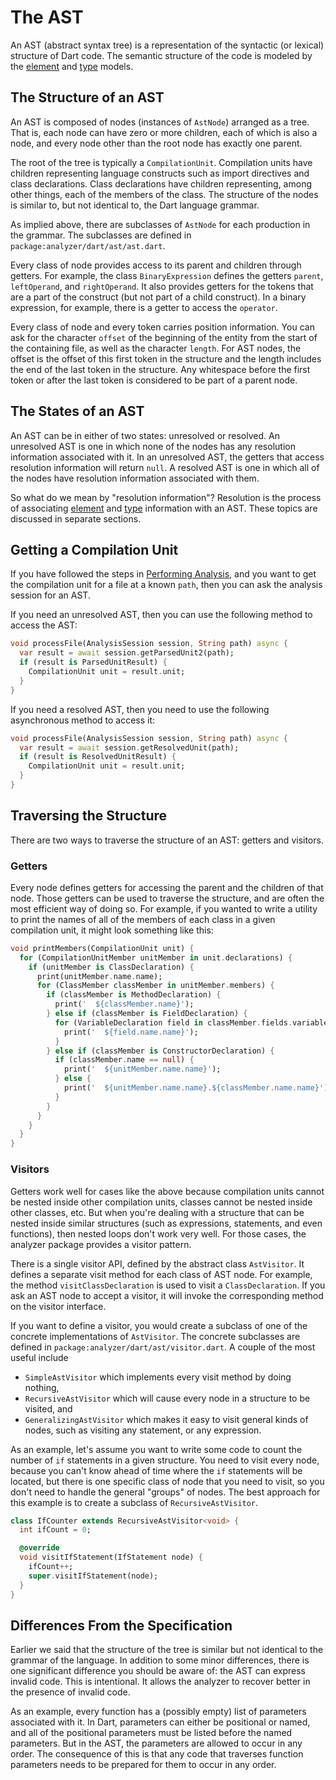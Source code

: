 # The AST

An AST (abstract syntax tree) is a representation of the syntactic (or lexical)
structure of Dart code. The semantic structure of the code is modeled by the
[element][element] and [type][type] models.

## The Structure of an AST

An AST is composed of nodes (instances of `AstNode`) arranged as a tree. That
is, each node can have zero or more children, each of which is also a node, and
every node other than the root node has exactly one parent.

The root of the tree is typically a `CompilationUnit`. Compilation units have
children representing language constructs such as import directives and class
declarations. Class declarations have children representing, among other things,
each of the members of the class. The structure of the nodes is similar to, but
not identical to, the Dart language grammar.

As implied above, there are subclasses of `AstNode` for each production in the
grammar. The subclasses are defined in `package:analyzer/dart/ast/ast.dart`.

Every class of node provides access to its parent and children through getters.
For example, the class `BinaryExpression` defines the getters `parent`,
`leftOperand`, and `rightOperand`. It also provides getters for the tokens that
are a part of the construct (but not part of a child construct). In a binary
expression, for example, there is a getter to access the `operator`.

Every class of node and every token carries position information. You can ask
for the character `offset` of the beginning of the entity from the start of the
containing file, as well as the character `length`. For AST nodes, the offset
is the offset of this first token in the structure and the length includes the
end of the last token in the structure. Any whitespace before the first token or
after the last token is considered to be part of a parent node.

## The States of an AST

An AST can be in either of two states: unresolved or resolved. An unresolved
AST is one in which none of the nodes has any resolution information associated
with it. In an unresolved AST, the getters that access resolution information
will return `null`. A resolved AST is one in which all of the nodes have
resolution information associated with them.

So what do we mean by "resolution information"? Resolution is the process of
associating [element][element] and [type][type] information with an AST. These
topics are discussed in separate sections.

## Getting a Compilation Unit

If you have followed the steps in [Performing Analysis][analysis], and you want
to get the compilation unit for a file at a known `path`, then you can ask the
analysis session for an AST.

If you need an unresolved AST, then you can use the following method to access
the AST:

```dart
void processFile(AnalysisSession session, String path) async {
  var result = await session.getParsedUnit2(path);
  if (result is ParsedUnitResult) {
    CompilationUnit unit = result.unit;
  }
}
```

If you need a resolved AST, then you need to use the following asynchronous
method to access it:

```dart
void processFile(AnalysisSession session, String path) async {
  var result = await session.getResolvedUnit(path);
  if (result is ResolvedUnitResult) {
    CompilationUnit unit = result.unit;
  }
}
```

## Traversing the Structure

There are two ways to traverse the structure of an AST: getters and visitors.

### Getters

Every node defines getters for accessing the parent and the children of that
node. Those getters can be used to traverse the structure, and are often the
most efficient way of doing so. For example, if you wanted to write a utility to
print the names of all of the members of each class in a given compilation unit,
it might look something like this:

```dart
void printMembers(CompilationUnit unit) {
  for (CompilationUnitMember unitMember in unit.declarations) {
    if (unitMember is ClassDeclaration) {
      print(unitMember.name.name);
      for (ClassMember classMember in unitMember.members) {
        if (classMember is MethodDeclaration) {
          print('  ${classMember.name}');
        } else if (classMember is FieldDeclaration) {
          for (VariableDeclaration field in classMember.fields.variables) {
            print('  ${field.name.name}');
          }
        } else if (classMember is ConstructorDeclaration) {
          if (classMember.name == null) {
            print('  ${unitMember.name.name}');
          } else {
            print('  ${unitMember.name.name}.${classMember.name.name}');
          }
        }
      }
    }
  }
}
```

### Visitors

Getters work well for cases like the above because compilation units cannot be
nested inside other compilation units, classes cannot be nested inside other
classes, etc. But when you're dealing with a structure that can be nested inside
similar structures (such as expressions, statements, and even functions), then
nested loops don't work very well. For those cases, the analyzer package
provides a visitor pattern.

There is a single visitor API, defined by the abstract class `AstVisitor`. It
defines a separate visit method for each class of AST node. For example, the
method `visitClassDeclaration` is used to visit a `ClassDeclaration`. If you
ask an AST node to accept a visitor, it will invoke the corresponding method on
the visitor interface.

If you want to define a visitor, you would create a subclass of one of the
concrete implementations of `AstVisitor`. The concrete subclasses are defined in
`package:analyzer/dart/ast/visitor.dart`. A couple of the most useful include
- `SimpleAstVisitor` which implements every visit method by doing nothing,
- `RecursiveAstVisitor` which will cause every node in a structure to be
  visited, and
- `GeneralizingAstVisitor` which makes it easy to visit general kinds of nodes,
  such as visiting any statement, or any expression.

As an example, let's assume you want to write some code to count the number of
`if` statements in a given structure. You need to visit every node, because you
can't know ahead of time where the `if` statements will be located, but there is
one specific class of node that you need to visit, so you don't need to handle
the general "groups" of nodes. The best approach for this example is to create a
subclass of `RecursiveAstVisitor`.

```dart
class IfCounter extends RecursiveAstVisitor<void> {
  int ifCount = 0;

  @override
  void visitIfStatement(IfStatement node) {
    ifCount++;
    super.visitIfStatement(node);
  }
}
```

## Differences From the Specification

Earlier we said that the structure of the tree is similar but not identical to
the grammar of the language. In addition to some minor differences, there is
one significant difference you should be aware of: the AST can express invalid
code. This is intentional. It allows the analyzer to recover better in the
presence of invalid code.

As an example, every function has a (possibly empty) list of parameters
associated with it. In Dart, parameters can either be positional or named, and
all of the positional parameters must be listed before the named parameters. But
in the AST, the parameters are allowed to occur in any order. The consequence of
this is that any code that traverses function parameters needs to be prepared
for them to occur in any order.

[analysis]: analysis.md
[element]: element.md
[type]: type.md
